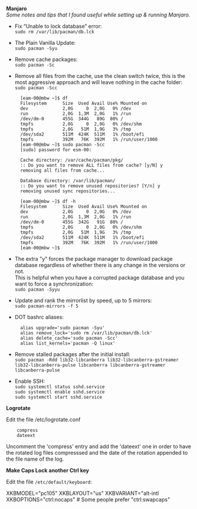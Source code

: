 **Manjaro**  
*Some notes and tips that I found useful while setting up & running Manjaro.*

- Fix “Unable to lock database” error:  
``sudo rm /var/lib/pacman/db.lck``

- The Plain Vanilla Update:  
``sudo pacman -Syu``

- Remove cache packages:  
``sudo pacman -Sc``

- Remove all files from the cache, use the clean switch twice, this is the most aggressive approach and will leave nothing in the cache folder:  
``sudo pacman -Scc``

        [eam-00@mbw ~]$ df
        Filesystem      Size  Used Avail Use% Mounted on
        dev             2,0G     0  2,0G   0% /dev
        run             2,0G  1,3M  2,0G   1% /run
        /dev/dm-0       455G  344G   89G  80% /
        tmpfs           2,0G     0  2,0G   0% /dev/shm
        tmpfs           2,0G   51M  1,9G   3% /tmp
        /dev/sda2       511M  424K  511M   1% /boot/efi
        tmpfs           392M   76K  392M   1% /run/user/1000
        [eam-00@mbw ~]$ sudo pacman -Scc
        [sudo] password for esm-00: 

        Cache directory: /var/cache/pacman/pkg/
        :: Do you want to remove ALL files from cache? [y/N] y
        removing all files from cache...

        Database directory: /var/lib/pacman/
        :: Do you want to remove unused repositories? [Y/n] y
        removing unused sync repositories...

        [eam-00@mbw ~]$ df -h
        Filesystem      Size  Used Avail Use% Mounted on
        dev             2,0G     0  2,0G   0% /dev
        run             2,0G  1,3M  2,0G   1% /run
        /dev/dm-0       455G  342G   91G  80% /
        tmpfs           2,0G     0  2,0G   0% /dev/shm
        tmpfs           2,0G   51M  1,9G   3% /tmp
        /dev/sda2       511M  424K  511M   1% /boot/efi
        tmpfs           392M   76K  392M   1% /run/user/1000
        [eam-00@mbw ~]$

- The extra "y" forces the package manager to download package database regardless of whether there is any change in the versions or not.  
This is helpful when you have a corrupted package database and you want to force a synchronization:  
``sudo pacman -Syyu``

- Update and rank the mirrorlist by speed, up to 5 mirrors:  
``sudo pacman-mirrors -f 5``

- DOT bashrc aliases:

        alias upgrade='sudo pacman -Syu'
        alias remove_lock='sudo rm /var/lib/pacman/db.lck'
        alias delete_cache='sudo pacman -Scc'
        alias list_kernels='pacman -Q linux'

- Remove stalled packages after the initial install:  
``sudo pacman -Rdd lib32-libcanberra lib32-libcanberra-gstreamer lib32-libcanberra-pulse libcanberra libcanberra-gstreamer libcanberra-pulse``  

- Enable SSH:  
``sudo systemctl status sshd.service``  
``sudo systemctl enable sshd.service``  
``sudo systemctl start sshd.service``

**Logrotate**  

Edit the file /etc/logrotate.conf

        compress
        dateext

Uncomment the 'compress' entry and add the 'dateext' one in order to have the rotated log files compresssed and the date of the rotation appended to the file name of the log.

**Make Caps Lock another Ctrl key**

Edit the file ``/etc/default/keyboard``:  

 XKBMODEL="pc105"
 XKBLAYOUT="us"
 XKBVARIANT="alt-intl
 XKBOPTIONS="ctrl:nocaps" # Some people prefer "ctrl:swapcaps"

